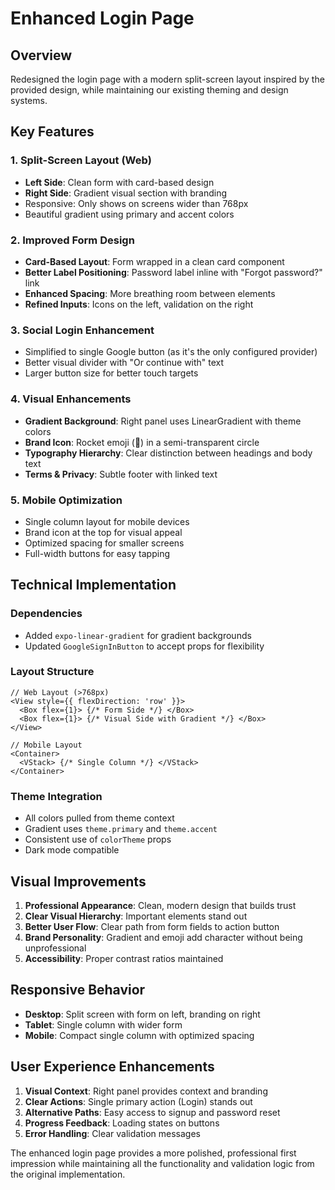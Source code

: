 # Enhanced Login Page

## Overview
Redesigned the login page with a modern split-screen layout inspired by the provided design, while maintaining our existing theming and design systems.

## Key Features

### 1. **Split-Screen Layout (Web)**
- **Left Side**: Clean form with card-based design
- **Right Side**: Gradient visual section with branding
- Responsive: Only shows on screens wider than 768px
- Beautiful gradient using primary and accent colors

### 2. **Improved Form Design**
- **Card-Based Layout**: Form wrapped in a clean card component
- **Better Label Positioning**: Password label inline with "Forgot password?" link
- **Enhanced Spacing**: More breathing room between elements
- **Refined Inputs**: Icons on the left, validation on the right

### 3. **Social Login Enhancement**
- Simplified to single Google button (as it's the only configured provider)
- Better visual divider with "Or continue with" text
- Larger button size for better touch targets

### 4. **Visual Enhancements**
- **Gradient Background**: Right panel uses LinearGradient with theme colors
- **Brand Icon**: Rocket emoji (🚀) in a semi-transparent circle
- **Typography Hierarchy**: Clear distinction between headings and body text
- **Terms & Privacy**: Subtle footer with linked text

### 5. **Mobile Optimization**
- Single column layout for mobile devices
- Brand icon at the top for visual appeal
- Optimized spacing for smaller screens
- Full-width buttons for easy tapping

## Technical Implementation

### Dependencies
- Added `expo-linear-gradient` for gradient backgrounds
- Updated `GoogleSignInButton` to accept props for flexibility

### Layout Structure
```tsx
// Web Layout (>768px)
<View style={{ flexDirection: 'row' }}>
  <Box flex={1}> {/* Form Side */} </Box>
  <Box flex={1}> {/* Visual Side with Gradient */} </Box>
</View>

// Mobile Layout
<Container>
  <VStack> {/* Single Column */} </VStack>
</Container>
```

### Theme Integration
- All colors pulled from theme context
- Gradient uses `theme.primary` and `theme.accent`
- Consistent use of `colorTheme` props
- Dark mode compatible

## Visual Improvements
1. **Professional Appearance**: Clean, modern design that builds trust
2. **Clear Visual Hierarchy**: Important elements stand out
3. **Better User Flow**: Clear path from form fields to action button
4. **Brand Personality**: Gradient and emoji add character without being unprofessional
5. **Accessibility**: Proper contrast ratios maintained

## Responsive Behavior
- **Desktop**: Split screen with form on left, branding on right
- **Tablet**: Single column with wider form
- **Mobile**: Compact single column with optimized spacing

## User Experience Enhancements
1. **Visual Context**: Right panel provides context and branding
2. **Clear Actions**: Single primary action (Login) stands out
3. **Alternative Paths**: Easy access to signup and password reset
4. **Progress Feedback**: Loading states on buttons
5. **Error Handling**: Clear validation messages

The enhanced login page provides a more polished, professional first impression while maintaining all the functionality and validation logic from the original implementation.